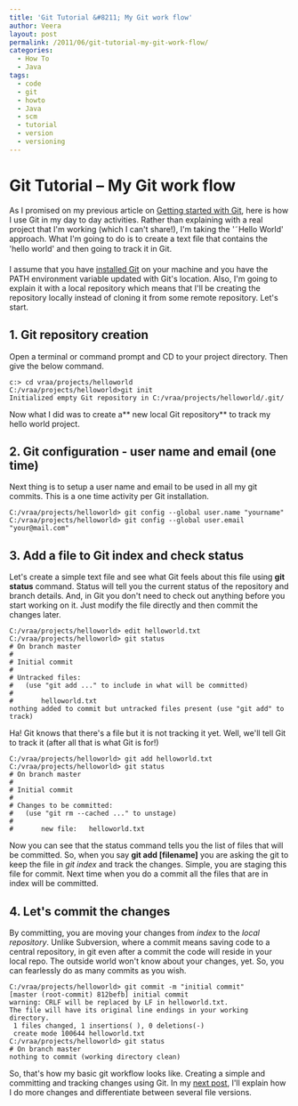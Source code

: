 ```yaml
---
title: 'Git Tutorial &#8211; My Git work flow'
author: Veera
layout: post
permalink: /2011/06/git-tutorial-my-git-work-flow/
categories:
  - How To
  - Java
tags:
  - code
  - git
  - howto
  - Java
  - scm
  - tutorial
  - version
  - versioning
---
```

# Git Tutorial &#8211; My Git work flow

As I promised on my previous article on [Getting started with Git][1], here is how I use Git in my day to day activities. Rather than explaining with a real project that I'm working (which I can't share!), I'm taking the '˜Hello World' approach. What I'm going to do is to create a text file that contains the 'hello world' and then going to track it in Git.

 [1]: http://veerasundar.com/blog/2011/06/git-tutorial-getting-started/ "Git Tutorial - Getting Started"

I assume that you have [installed Git][2] on your machine and you have the PATH environment variable updated with Git's location. Also, I'm going to explain it with a local repository which means that I'll be creating the repository locally instead of cloning it from some remote repository. Let's start.

 [2]: http://help.github.com/win-set-up-git/

## 1. Git repository creation

Open a terminal or command prompt and CD to your project directory. Then give the below command.

    c:> cd vraa/projects/helloworld
    C:/vraa/projects/helloworld>git init
    Initialized empty Git repository in C:/vraa/projects/helloworld/.git/

Now what I did was to create a** new local Git repository** to track my hello world project.

## 2. Git configuration - user name and email (one time)

Next thing is to setup a user name and email to be used in all my git commits. This is a one time activity per Git installation.

    C:/vraa/projects/helloworld> git config --global user.name "yourname"
    C:/vraa/projects/helloworld> git config --global user.email "your@mail.com"

## 3. Add a file to Git index and check status

Let's create a simple text file and see what Git feels about this file using **git status** command. Status will tell you the current status of the repository and branch details. And, in Git you don't need to check out anything before you start working on it. Just modify the file directly and then commit the changes later.

    C:/vraa/projects/helloworld> edit helloworld.txt
    C:/vraa/projects/helloworld> git status
    # On branch master
    #
    # Initial commit
    #
    # Untracked files:
    #   (use "git add ..." to include in what will be committed)
    #
    #       helloworld.txt
    nothing added to commit but untracked files present (use "git add" to track)

Ha! Git knows that there's a file but it is not tracking it yet. Well, we'll tell Git to track it (after all that is what Git is for!)

    C:/vraa/projects/helloworld> git add helloworld.txt
    C:/vraa/projects/helloworld> git status
    # On branch master
    #
    # Initial commit
    #
    # Changes to be committed:
    #   (use "git rm --cached ..." to unstage)
    #
    #       new file:   helloworld.txt

Now you can see that the status command tells you the list of files that will be committed. So, when you say **git add [filename]** you are asking the git to keep the file in *git index* and track the changes. Simple, you are staging this file for commit. Next time when you do a commit all the files that are in index will be committed.

## 4. Let's commit the changes

By committing, you are moving your changes from *index* to the *local repository*. Unlike Subversion, where a commit means saving code to a central repository, in git even after a commit the code will reside in your local repo. The outside world won't know about your changes, yet. So, you can fearlessly do as many commits as you wish.

    C:/vraa/projects/helloworld> git commit -m "initial commit"
    [master (root-commit) 812befb] initial commit
    warning: CRLF will be replaced by LF in helloworld.txt.
    The file will have its original line endings in your working directory.
     1 files changed, 1 insertions( ), 0 deletions(-)
     create mode 100644 helloworld.txt
    C:/vraa/projects/helloworld> git status
    # On branch master
    nothing to commit (working directory clean)

So, that's how my basic git workflow looks like. Creating a simple and committing and tracking changes using Git. In my [next post][3], I'll explain how I do more changes and differentiate between several file versions.

 [3]: http://veerasundar.com/blog/2011/06/git-tutorial-comparing-files-with-diff/